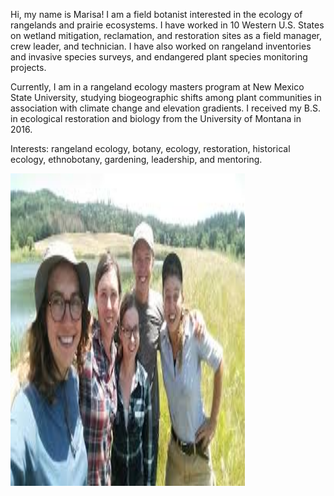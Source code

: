 
Hi, my name is Marisa! I am a field botanist interested in the ecology of rangelands and prairie ecosystems. I have worked in 10 Western U.S. States on wetland mitigation, reclamation, and restoration sites as a field manager, crew leader, and technician. I have also worked on rangeland inventories and invasive species surveys, and endangered plant species monitoring projects. 

Currently, I am in a rangeland ecology masters program at New Mexico State University, studying biogeographic shifts among plant communities in association with climate change and elevation gradients. I received my B.S. in ecological restoration and biology from the University of Montana in 2016. 
 
Interests: rangeland ecology, botany, ecology, restoration, historical ecology, ethnobotany, gardening, leadership, and mentoring. 

<img align="left" src="erde_crew.jpeg" width="375" height="500">


